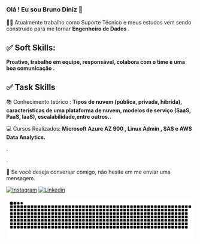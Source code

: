 ### Olá ! Eu sou Bruno Diniz 🤙 

<p align="left"> 
  🧑‍💻 Atualmente trabalho como Suporte Técnico e meus estudos vem sendo construído para me tornar <strong>Engenheiro de Dados</strong> .
</p>

## ✅ Soft Skills:
<p align="left">
  <strong> Proativo, trabalho em equipe, responsável, colabora com o time e uma boa comunicação .</strong>
</p>

## ✅ Task Skills
<p align="left">
  📚 Conhecimento teórico : <strong> Tipos de nuvem (pública, privada, híbrida), características de uma plataforma de nuvem, modelos de serviço (SaaS, PaaS, IaaS), escalabilidade,entre outros..</strong>
</p>

<p align="left">
  💻 Cursos Realizados: <strong> Microsoft Azure AZ 900 , Linux Admin , SAS e AWS Data Analytics. </strong>
</p>

.

.


<p align="left">
  💌 Se você deseja conversar comigo, não hesite em me enviar uma mensagem.
</p>


[![Instagram](https://img.shields.io/badge/Instagram-E4405F?style=for-the-badge&logo=instagram&logoColor=white)](https://www.instagram.com/_bcdiniz/)
[![Linkedin](https://img.shields.io/badge/LinkedIn-0077B5?style=for-the-badge&logo=linkedin&logoColor=white)](https://www.linkedin.com/in/brunocdiniz/)


 ![Snake animation](https://github.com/brunocdiniz/brunocdiniz/blob/output/github-contribution-grid-snake.svg)
 
 
